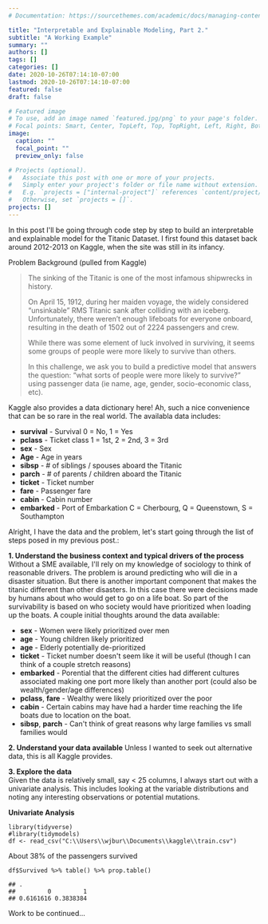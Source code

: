 ```yaml
---
# Documentation: https://sourcethemes.com/academic/docs/managing-content/

title: "Interpretable and Explainable Modeling, Part 2."
subtitle: "A Working Example"
summary: ""
authors: []
tags: []
categories: []
date: 2020-10-26T07:14:10-07:00
lastmod: 2020-10-26T07:14:10-07:00
featured: false
draft: false

# Featured image
# To use, add an image named `featured.jpg/png` to your page's folder.
# Focal points: Smart, Center, TopLeft, Top, TopRight, Left, Right, BottomLeft, Bottom, BottomRight.
image:
  caption: ""
  focal_point: ""
  preview_only: false

# Projects (optional).
#   Associate this post with one or more of your projects.
#   Simply enter your project's folder or file name without extension.
#   E.g. `projects = ["internal-project"]` references `content/project/deep-learning/index.md`.
#   Otherwise, set `projects = []`.
projects: []
---
```


In this post I'll be going through code step by step to build an interpretable and explainable model for the Titanic Dataset. I first found this dataset back around 2012-2013 on Kaggle, when the site was still in its infancy.

Problem Background (pulled from Kaggle)
>The sinking of the Titanic is one of the most infamous shipwrecks in history.
>
>On April 15, 1912, during her maiden voyage, the widely considered “unsinkable” RMS Titanic sank after colliding with an iceberg. Unfortunately, there weren’t enough lifeboats for everyone onboard, resulting in the death of 1502 out of 2224 passengers and crew.
>
>While there was some element of luck involved in surviving, it seems some groups of people were more likely to survive than others.
>
>In this challenge, we ask you to build a predictive model that answers the question: “what sorts of people were more likely to survive?” using passenger data (ie name, age, gender, socio-economic class, etc).


Kaggle also provides a data dictionary here! Ah, such a nice convenience that can be so rare in the real world. The availabla data includes:
* **survival** - Survival	0 = No, 1 = Yes
* **pclass** - Ticket class	1 = 1st, 2 = 2nd, 3 = 3rd
* **sex** - Sex	
* **Age** -	Age in years	
* **sibsp** - # of siblings / spouses aboard the Titanic	
* **parch** - # of parents / children aboard the Titanic	
* **ticket** - Ticket number	
* **fare** - Passenger fare	
* **cabin** - Cabin number	
* **embarked** - Port of Embarkation C = Cherbourg, Q = Queenstown, S = Southampton

Alright, I have the data and the problem, let's start going through the list of steps posed in my previous post.:

**1. Understand the business context and typical drivers of the process**
Without a SME available, I'll rely on my knowledge of sociology to think of reasonable drivers. The problem is around predicting who will die in a disaster situation. But there is another important component that makes the titanic different than other disasters. In this case there were decisions made by humans about who would get to go on a life boat. So part of the survivability is based on who society would have  prioritized when loading up the boats.
A couple initial thoughts around the data available:

  * **sex** - Women were likely prioritized over men
  * **age** - Young children likely prioritized 
  * **age** - Elderly potentially de-prioritized
  * **ticket** - Ticket number doesn't seem like it will be useful (though I can think of a couple stretch reasons)
  * **embarked** - Porential that the different cities had different cultures associated making one port more likely than another port (could also be wealth/gender/age differences)
  * **pclass**, **fare** - Wealthy were likely prioritized over the poor 
  * **cabin** - Certain cabins may have had a harder time reaching the life boats due to location on the boat. 
  * **sibsp**, **parch** - Can't think of great reasons why large families vs small families would 


**2. Understand your data available**
Unless I wanted to seek out alternative data, this is all Kaggle provides.


**3. Explore the data**  
Given the data is relatively small, say < 25 columns, I always start out with a univariate analysis. This includes looking at the variable distributions and noting any interesting observations or potential mutations.

**Univariate Analysis**
<pre class="r"><code>library(tidyverse)
#library(tidymodels)
df &lt;- read_csv(&quot;C:\\Users\\wjbur\\Documents\\kaggle\\train.csv&quot;)</code></pre>
<p>About 38% of the passengers survived</p>
<pre class="r"><code>df$Survived %&gt;% table() %&gt;% prop.table()</code></pre>
<pre><code>## .
##         0         1 
## 0.6161616 0.3838384</code></pre>

Work to be continued...
